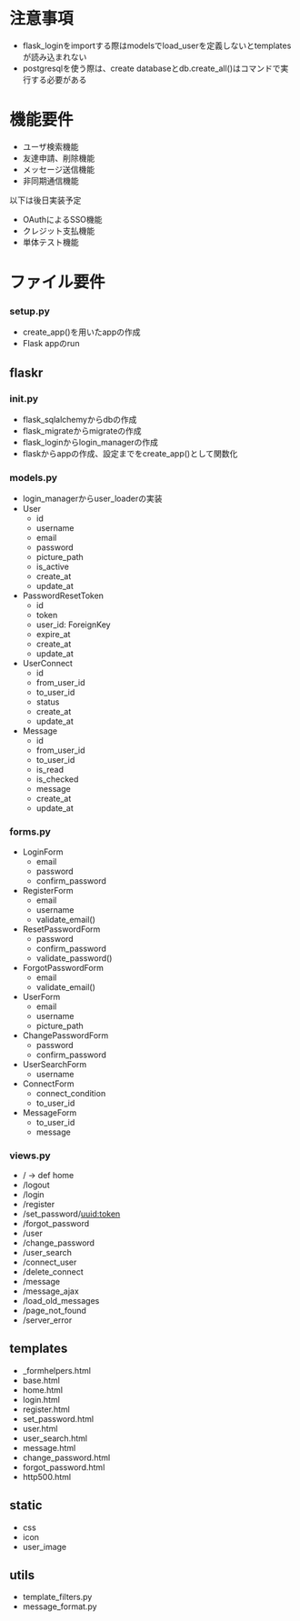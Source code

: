
# 注意事項
- flask_loginをimportする際はmodelsでload_userを定義しないとtemplatesが読み込まれない
- postgresqlを使う際は、create databaseとdb.create_all()はコマンドで実行する必要がある


# 機能要件
<!-- - ログイン機能 -->
<!-- - ユーザ情報編集機能 -->
- ユーザ検索機能
- 友達申請、削除機能
- メッセージ送信機能
- 非同期通信機能

以下は後日実装予定
- OAuthによるSSO機能
- クレジット支払機能
- 単体テスト機能




# ファイル要件

### setup.py
- create_app()を用いたappの作成
- Flask appのrun


## flaskr

### __init__.py
- flask_sqlalchemyからdbの作成
- flask_migrateからmigrateの作成
- flask_loginからlogin_managerの作成
- flaskからappの作成、設定までをcreate_app()として関数化

### models.py
- login_managerからuser_loaderの実装
- User
    - id
    - username
    - email
    - password
    - picture_path
    - is_active
    - create_at
    - update_at
- PasswordResetToken
    - id
    - token
    - user_id: ForeignKey
    - expire_at
    - create_at
    - update_at
- UserConnect
    - id
    - from_user_id
    - to_user_id
    - status
    - create_at
    - update_at
- Message
    - id
    - from_user_id
    - to_user_id
    - is_read
    - is_checked
    - message
    - create_at
    - update_at

### forms.py
- LoginForm
    - email
    - password
    - confirm_password
- RegisterForm
    - email
    - username
    - validate_email()
- ResetPasswordForm
    - password
    - confirm_password
    - validate_password()
- ForgotPasswordForm
    - email
    - validate_email()
- UserForm
    - email
    - username
    - picture_path
- ChangePasswordForm
    - password
    - confirm_password
- UserSearchForm
    - username
- ConnectForm
    - connect_condition
    - to_user_id
- MessageForm
    - to_user_id
    - message

### views.py
- / -> def home
- /logout
- /login
- /register
- /set_password/<uuid:token>
- /forgot_password
- /user
- /change_password
- /user_search
- /connect_user
- /delete_connect
- /message
- /message_ajax
- /load_old_messages
- /page_not_found
- /server_error


## templates
- _formhelpers.html
- base.html
- home.html
- login.html
- register.html
- set_password.html
- user.html
- user_search.html
- message.html
- change_password.html
- forgot_password.html
- http500.html


## static
- css
- icon
- user_image


## utils
- template_filters.py
- message_format.py


